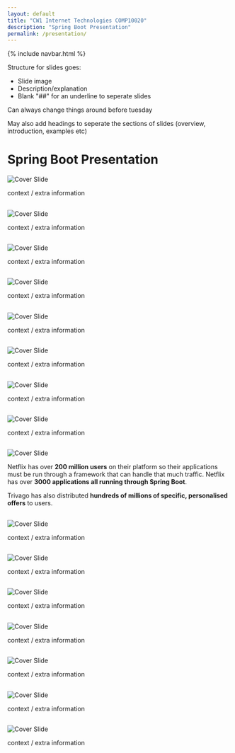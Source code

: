 ```yaml
---
layout: default
title: "CW1 Internet Technologies COMP10020"
description: "Spring Boot Presentation"
permalink: /presentation/
---
```


{% include navbar.html %}


Structure for slides goes:
- Slide image
- Description/explanation
- Blank "##" for an underline to seperate slides

Can always change things around before tuesday

May also add headings to seperate the sections of slides (overview, introduction, examples etc)


# Spring Boot Presentation


![Cover Slide](Presentation/Slide1.jpg)



 context / extra information

## 



![Cover Slide](Presentation/Slide2.jpg)


 context / extra information

## 

![Cover Slide](Presentation/Slide3.jpg)

context / extra information

## 

![Cover Slide](Presentation/Slide4.jpg)

 context / extra information

## 

![Cover Slide](Presentation/Slide5.jpg)

 context / extra information

## 

![Cover Slide](Presentation/Slide6.jpg)

context / extra information

## 

![Cover Slide](Presentation/Slide7.jpg)

context / extra information

## 

![Cover Slide](Presentation/Slide8.jpg)

context / extra information

## 


![Cover Slide](Presentation/Slide9.jpg)


 Netflix has over **200 million users** on their platform so their applications must be run through a framework that can handle that much traffic. Netflix has over **3000 applications all running through Spring Boot**.

Trivago has also distributed **hundreds of millions of specific, personalised offers** to users.
## 

![Cover Slide](Presentation/Slide10.jpg)

context / extra information

## 

![Cover Slide](Presentation/Slide11.jpg)

context / extra information

## 

![Cover Slide](Presentation/Slide12.jpg)

context / extra information

## 

![Cover Slide](Presentation/Slide13.jpg)

context / extra information

## 

![Cover Slide](Presentation/Slide14.jpg)

context / extra information

## 

![Cover Slide](Presentation/Slide15.jpg)

context / extra information

## 

![Cover Slide](Presentation/Slide16.jpg)

context / extra information

## 